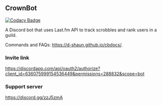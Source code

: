 ## CrownBot

[![Codacy Badge](https://api.codacy.com/project/badge/Grade/05249f00a07e4a1ca3f816daca6b1094)](https://app.codacy.com/manual/d-shaun/CrownBot?utm_source=github.com&utm_medium=referral&utm_content=d-shaun/CrownBot&utm_campaign=Badge_Grade_Settings)

A Discord bot that uses Last.fm API to track scrobbles and rank users in a guild.

Commands and FAQs: <https://d-shaun.github.io/cbdocs/>.
### Invite link

<https://discordapp.com/api/oauth2/authorize?client_id=636075999154536449&permissions=288832&scope=bot>

### Support server

<https://discord.gg/zzJ5zmA>
